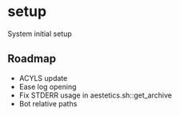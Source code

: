 # setup
System initial setup

## Roadmap
- ACYLS update
- Ease log opening
- Fix STDERR usage in aestetics.sh::get_archive
- Bot relative paths
